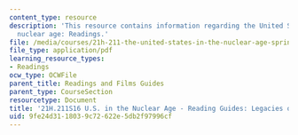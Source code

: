 ```yaml
---
content_type: resource
description: 'This resource contains information regarding the United States in the
  nuclear age: Readings.'
file: /media/courses/21h-211-the-united-states-in-the-nuclear-age-spring-2016/9fe24d3118039c72622e5db2f97996cf_MIT21H_211S16_Legacies.pdf
file_type: application/pdf
learning_resource_types:
- Readings
ocw_type: OCWFile
parent_title: Readings and Films Guides
parent_type: CourseSection
resourcetype: Document
title: '21H.211S16 U.S. in the Nuclear Age - Reading Guides: Legacies of Cold War'
uid: 9fe24d31-1803-9c72-622e-5db2f97996cf
---
```

